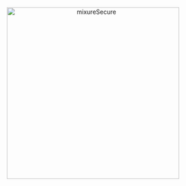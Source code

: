 <p align="center">
  <br>
  <img width="400" :src="$withBase('/imgs/logo.png')" alt="mixureSecure">
  <br>
  <br>
</p>
